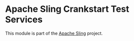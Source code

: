 # Apache Sling Crankstart Test Services

This module is part of the [Apache Sling](https://sling.apache.org) project.
